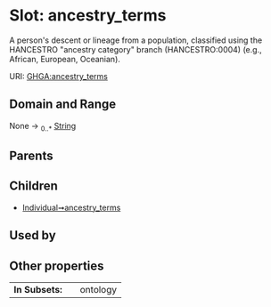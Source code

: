 
# Slot: ancestry_terms


A person's descent or lineage from a population, classified using the HANCESTRO "ancestry category" branch (HANCESTRO:0004) (e.g., African, European, Oceanian).

URI: [GHGA:ancestry_terms](https://w3id.org/GHGA/ancestry_terms)


## Domain and Range

None &#8594;  <sub>0..\*</sub> [String](types/String.md)

## Parents


## Children

 *  [Individual➞ancestry_terms](Individual_ancestry_terms.md)

## Used by


## Other properties

|  |  |  |
| --- | --- | --- |
| **In Subsets:** | | ontology |

